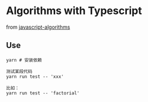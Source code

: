 # Algorithms with Typescript

from [javascript-algorithms](https://github.com/trekhleb/javascript-algorithms)

## Use

```shell
yarn # 安装依赖

测试某段代码
yarn run test -- 'xxx'

比如：
yarn run test -- 'factorial'
```
